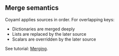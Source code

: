 ## Merge semantics

Coyaml applies sources in order. For overlapping keys:

- Dictionaries are merged deeply
- Lists are replaced by the later source
- Scalars are overridden by the later source

See tutorial: [Merging](../tutorials/04_merging.md).


